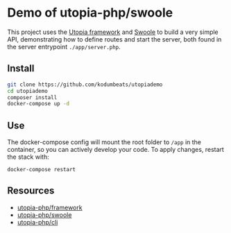 # Demo of utopia-php/swoole

This project uses the [Utopia framework](https://github.com/utopia-php/framework) and [Swoole](https://github.com/utopia-php/swoole) to build a very simple API, demonstrating how to define routes and start the server, both found in the server entrypoint `./app/server.php`.

## Install
```bash
git clone https://github.com/kodumbeats/utopiademo
cd utopiademo
composer install
docker-compose up -d
```

## Use
The docker-compose config will mount the root folder to `/app` in the container, so you can actively develop your code. To apply changes, restart the stack with:

  `docker-compose restart`

## Resources

- [utopia-php/framework](https://github.com/utopia-php/framework)
- [utopia-php/swoole](https://github.com/utopia-php/swoole)
- [utopia-php/cli](https://github.com/utopia-php/cli)
